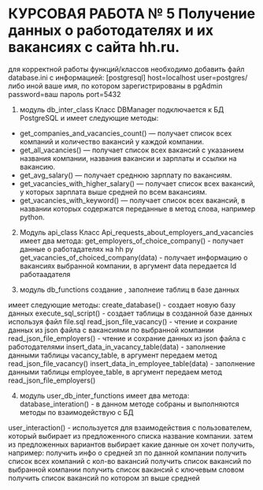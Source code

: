 # КУРСОВАЯ РАБОТА № 5 Получение данных о работодателях и их вакансиях с сайта hh.ru. 

для корректной работы функций/классов необходимо добавить файл database.ini с информацией:
[postgresql]
host=localhost
user=postgres/либо иной ваше имя, по котором зарегистрированы в pgAdmin
password=ваш пароль 
port=5432

1. модуль db_inter_class
Класс DBManager 
подключается к БД PostgreSQL и имеет следующие методы:
- get_companies_and_vacancies_count()  — получает список всех компаний и количество вакансий 
у каждой компании.
- get_all_vacancies()  — получает список всех вакансий с указанием названия компании, названия вакансии 
и зарплаты и ссылки на вакансию.
- get_avg_salary()  — получает среднюю зарплату по вакансиям.
- get_vacancies_with_higher_salary()  — получает список всех вакансий, у которых зарплата выше средней 
по всем вакансиям.
- get_vacancies_with_keyword()  — получает список всех вакансий, в названии которых содержатся переданные 
в метод слова, например python.
  

2. Модуль api_class
Класс Api_requests_about_employers_and_vacancies
имеет два метода:
get_employers_of_choice_company() - получает данные о работадателях на hh ру
get_vacancies_of_choiced_company(data) - получает информацию о вакансиях выбранной компании, 
в аргумент data передается Id работаадателя



3. модуль db_functions
создание , заполнеие таблиц в базе данных

имеет следующие методы:
create_database() - создает новую базу данных
execute_sql_script() - создает таблицы в созданной базе данных используя файл file.sql
read_json_file_vacancy() - чтение и сохрание данных из json файла с вакансиями по выбранной компании 
read_json_file_employers() - чтение и сохрание данных из json файла с работодателями
insert_data_in_vacancy_table(data) - заполнение данными таблицы vacancy_table, в аргумент передаем метод read_json_file_vacancy()
insert_data_in_employee_table(data) - заполнение данными таблицы employee_table, в аргумент передаем метод read_json_file_employers()


4. модуль user_db_inter_functions
имеет два метода:
database_interation() - в данном методе собраны и выполняются методы по взаимодействую с БД

user_interaction() - используется для взаимодействия с пользователем,
который выбирает из предложенного списка название компании. 
затем из предложенных вариантов выбирает какие данные он хочет получить, например:
получить инфо о средней зп по данной компании
получить список всех компаний с кол-во вакансий
получить список вакансий по выбранной компании
получить список вакансий с ключевым словом
получить список вакансий по котором зп выше средней

